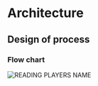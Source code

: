 
# Architecture
## Design of process
### Flow chart

![READING PLAYERS NAME](https://user-images.githubusercontent.com/101639510/160884712-44c3c7a6-afc4-4a3f-af51-7a6f8ff182c3.jpg)
